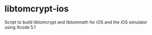libtomcrypt-ios
===============

Script to build libtomcrypt and libtommath for iOS and the iOS simulator using Xcode 5.1
